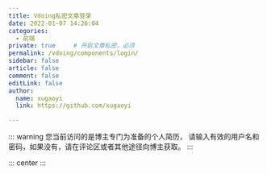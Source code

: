 ```yaml
---
title: Vdoing私密文章登录
date: 2022-01-07 14:26:04
categories: 
  - 前端
private: true     # 开启文章私密，必须
permalink: /vdoing/components/login/
sidebar: false
article: false
comment: false
editLink: false
author: 
  name: xugaoyi
  link: https://github.com/xugaoyi

---
```



::: warning
您当前访问的是博主专门为<Badge text="面试官"/>准备的个人简历，
请输入有效的用户名和密码，如果没有，请在评论区或者其他途径向博主获取。
:::

::: center
<ClientOnly>
<Login/>
</ClientOnly>
:::


